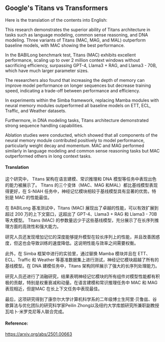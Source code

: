 ## Google's Titans vs Transformers

Here is the translation of the contents into English:

This research demonstrates the superior ability of Titans architecture in tasks such as language modeling, common sense reasoning, and DNA modeling. Three variants of Titans (MAC, MAG, and MAL) outperform baseline models, with MAC showing the best performance.

In the BABILong benchmark test, Titans (MAC) exhibits excellent performance, scaling up to over 2 million context windows without sacrificing efficiency, surpassing GPT-4, Llama3 + RAG, and Llama3 - 70B, which have much larger parameter sizes. 

The researchers also found that increasing the depth of memory can improve model performance on longer sequences but decrease training speed, indicating a trade-off between performance and efficiency.

In experiments within the Simba framework, replacing Mamba modules with neural memory modules outperformed all baseline models on ETT, ECL, Traffic, and Weather datasets. 

Furthermore, in DNA modeling tasks, Titans architecture demonstrated strong sequence handling capabilities.

Ablation studies were conducted, which showed that all components of the neural memory module contributed positively to model performance, particularly weight decay and momentum. MAC and MAG performed similarly in language modeling and common sense reasoning tasks but MAC outperformed others in long context tasks.

#### Translation 

这个研究中， Titans 架构在语言建模、常识推理和 DNA 模型等任务中表现出色的能力被展示了。 Titans 的三个变体（MAC、MAG 和MAL）都比基线模型表现得更好，在 S-NIAH 任务中，神经记忆模块相较于基线模型具有显著的优势。特别是 MAC 的性能最佳。

在 BABILong 基准测试中，Titans (MAC) 展现出了卓越的性能，可以有效扩展到超过 200 万的上下文窗口，这超出了 GPT-4、Llama3 + RAG 和 Llama3 - 70B 等大模型。 Titans (MAC) 的参数量远少于这些基线模型，充分展示了在长序列推理方面的高效性和强大能力。

研究人员还发现增加记忆的深度能够提升模型在较长序列上的性能，并且改善困惑度，但这也会导致训练的速度降低。这说明性能与效率之间需要权衡。

此外，在 Simba 框架中进行的实验里，通过替换 Mamba 模块并且在 ETT、ECL、Traffic 和 Weather 等基准数据集上进行测试，神经记忆模块超越了所有的基线模型。在 DNA 建模任务中，Titans 架构同样展示了强大的长序列处理能力。

研究人员还进行了消融研究，结果表明神经记忆模块的所有组件对模型性能都有积极的贡献，特别是权重衰减和动量。在语言建模和常识推理任务中 MAC 和 MAG 表现相近，但是MAC 在长上下文任务中表现最佳。

最后，这项研究得到了康奈尔大学计算机科学系的二年级博士生阿里·贝鲁兹、谷歌算法与优化团队的研究科学家Peilin Zhong以及纽约大学库朗研究所兼职副教授瓦哈卜·米罗克尼等人联合完成。

#### Reference: 

https://arxiv.org/abs/2501.00663